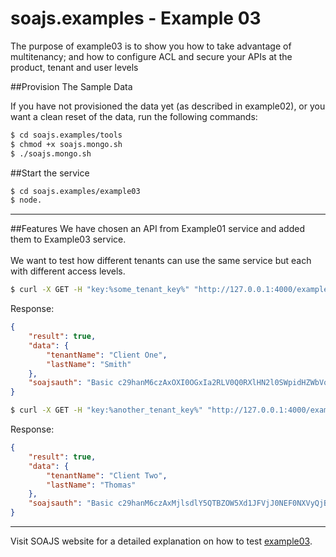 # soajs.examples - Example 03

The purpose of example03 is to show you how to take advantage of multitenancy; and how to configure ACL and secure your APIs at the product, tenant and user levels


##Provision The Sample Data

If you have not provisioned the data yet (as described in example02), or you want a clean reset of the data, run the following commands:

```sh
$ cd soajs.examples/tools
$ chmod +x soajs.mongo.sh
$ ./soajs.mongo.sh
```

##Start the service

```sh
$ cd soajs.examples/example03
$ node.
```

---

##Features
We have chosen an API from Example01 service and added them to Example03 service.
<br><br>
We want to test how different tenants can use the same service but each with different access levels.

```bash
$ curl -X GET -H "key:%some_tenant_key%" "http://127.0.0.1:4000/example03/buildName?lastName=Smith"
```

Response:
```json
{
    "result": true,
    "data": {
        "tenantName": "Client One",
        "lastName": "Smith"
    },
    "soajsauth": "Basic c29hanM6czAxOXI0OGxIa2RLV0Q0RXlHN2l0SWpidHZWbVo5R1g3R3A="
}
```

```bash
$ curl -X GET -H "key:%another_tenant_key%" "http://127.0.0.1:4000/example03/buildName?lastName=Thomas"
```

Response:
```json
{
    "result": true,
    "data": {
        "tenantName": "Client Two",
        "lastName": "Thomas"
    },
    "soajsauth": "Basic c29hanM6czAxMjlsdlY5QTBZOW5Xd1JFVjJ0NEF0NXVyQjBtQkNydmc="
}
```


---

Visit SOAJS website for a detailed explanation on how to test [example03](http://www.soajs.org/#/getStarted/example03).